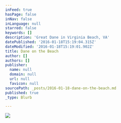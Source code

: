 ```yaml
---
inFeed: true
hasPage: false
inNav: false
inLanguage: null
starred: false
keywords: []
description: 'Great Dane in Virginia Beach, VA'
datePublished: '2016-01-18T15:19:04.315Z'
dateModified: '2016-01-18T15:19:01.902Z'
title: Dane on the Beach
author: []
authors: []
publisher:
  name: null
  domain: null
  url: null
  favicon: null
sourcePath: _posts/2016-01-18-dane-on-the-beach.md
published: true
_type: Blurb

---
```

![](https://the-grid-user-content.s3-us-west-2.amazonaws.com/61820fb5-392e-4b00-8613-70594533d406.jpg)